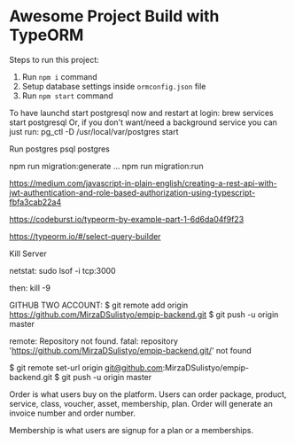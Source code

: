 # Awesome Project Build with TypeORM

Steps to run this project:

1. Run `npm i` command
2. Setup database settings inside `ormconfig.json` file
3. Run `npm start` command

To have launchd start postgresql now and restart at login:
  brew services start postgresql
Or, if you don't want/need a background service you can just run:
  pg_ctl -D /usr/local/var/postgres start

Run postgres
  psql postgres


npm run migration:generate ...
npm run migration:run

https://medium.com/javascript-in-plain-english/creating-a-rest-api-with-jwt-authentication-and-role-based-authorization-using-typescript-fbfa3cab22a4

https://codeburst.io/typeorm-by-example-part-1-6d6da04f9f23

https://typeorm.io/#/select-query-builder


Kill Server

netstat:
sudo lsof -i tcp:3000

then:
kill -9 <PID>



GITHUB TWO ACCOUNT:
$ git remote add origin https://github.com/MirzaDSulistyo/empip-backend.git
$ git push -u origin master

remote: Repository not found.
fatal: repository 'https://github.com/MirzaDSulistyo/empip-backend.git/' not found

$ git remote set-url origin git@github.com:MirzaDSulistyo/empip-backend.git
$ git push -u origin master


Order is what users buy on the platform. Users can order package, product, service, class, voucher, asset, membership, plan.
Order will generate an invoice number and order number.

Membership is what users are signup for a plan or a memberships.